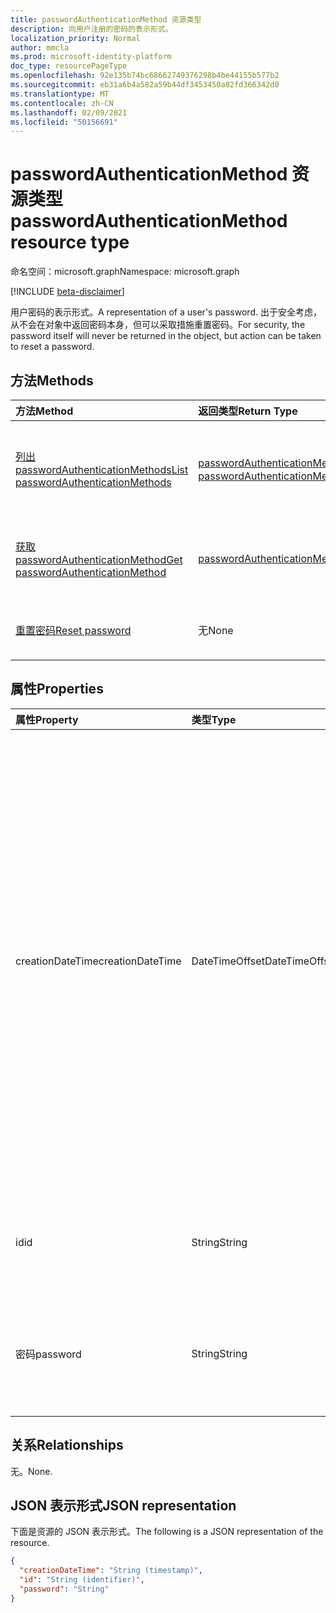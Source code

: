 ```yaml
---
title: passwordAuthenticationMethod 资源类型
description: 向用户注册的密码的表示形式。
localization_priority: Normal
author: mmcla
ms.prod: microsoft-identity-platform
doc_type: resourcePageType
ms.openlocfilehash: 92e135b74bc68662749376298b4be44155b577b2
ms.sourcegitcommit: eb31a6b4a582a59b44df3453450a82fd366342d0
ms.translationtype: MT
ms.contentlocale: zh-CN
ms.lasthandoff: 02/09/2021
ms.locfileid: "50156691"
---
```

# <a name="passwordauthenticationmethod-resource-type"></a><span data-ttu-id="94a60-103">passwordAuthenticationMethod 资源类型</span><span class="sxs-lookup"><span data-stu-id="94a60-103">passwordAuthenticationMethod resource type</span></span>

<span data-ttu-id="94a60-104">命名空间：microsoft.graph</span><span class="sxs-lookup"><span data-stu-id="94a60-104">Namespace: microsoft.graph</span></span>

[!INCLUDE [beta-disclaimer](../../includes/beta-disclaimer.md)]

<span data-ttu-id="94a60-105">用户密码的表示形式。</span><span class="sxs-lookup"><span data-stu-id="94a60-105">A representation of a user's password.</span></span> <span data-ttu-id="94a60-106">出于安全考虑，从不会在对象中返回密码本身，但可以采取措施重置密码。</span><span class="sxs-lookup"><span data-stu-id="94a60-106">For security, the password itself will never be returned in the object, but action can be taken to reset a password.</span></span>

## <a name="methods"></a><span data-ttu-id="94a60-107">方法</span><span class="sxs-lookup"><span data-stu-id="94a60-107">Methods</span></span>

| <span data-ttu-id="94a60-108">方法</span><span class="sxs-lookup"><span data-stu-id="94a60-108">Method</span></span>       | <span data-ttu-id="94a60-109">返回类型</span><span class="sxs-lookup"><span data-stu-id="94a60-109">Return Type</span></span> | <span data-ttu-id="94a60-110">说明</span><span class="sxs-lookup"><span data-stu-id="94a60-110">Description</span></span> |
|:-------------|:------------|:------------|
|[<span data-ttu-id="94a60-111">列出 passwordAuthenticationMethods</span><span class="sxs-lookup"><span data-stu-id="94a60-111">List passwordAuthenticationMethods</span></span>](../api/authentication-list-passwordmethods.md) | <span data-ttu-id="94a60-112">[passwordAuthenticationMethod](passwordauthenticationmethod.md) 集合</span><span class="sxs-lookup"><span data-stu-id="94a60-112">[passwordAuthenticationMethod](passwordauthenticationmethod.md) collection</span></span> | <span data-ttu-id="94a60-113">读取该用户的所有 **passwordAuthenticationMethod** 对象的属性和关系。</span><span class="sxs-lookup"><span data-stu-id="94a60-113">Read the properties and relationships of all of this user's **passwordAuthenticationMethod** objects.</span></span> |
|[<span data-ttu-id="94a60-114">获取 passwordAuthenticationMethod</span><span class="sxs-lookup"><span data-stu-id="94a60-114">Get passwordAuthenticationMethod</span></span>](../api/passwordauthenticationmethod-get.md) | [<span data-ttu-id="94a60-115">passwordAuthenticationMethod</span><span class="sxs-lookup"><span data-stu-id="94a60-115">passwordAuthenticationMethod</span></span>](passwordauthenticationmethod.md) | <span data-ttu-id="94a60-116">读取 **passwordAuthenticationMethod 对象的属性和** 关系。</span><span class="sxs-lookup"><span data-stu-id="94a60-116">Read the properties and relationships of a **passwordAuthenticationMethod** object.</span></span> |
|[<span data-ttu-id="94a60-117">重置密码</span><span class="sxs-lookup"><span data-stu-id="94a60-117">Reset password</span></span>](../api/passwordauthenticationmethod-resetpassword.md)|<span data-ttu-id="94a60-118">无</span><span class="sxs-lookup"><span data-stu-id="94a60-118">None</span></span>|<span data-ttu-id="94a60-119">在云中重置用户密码，如果同步，则重置本地密码。</span><span class="sxs-lookup"><span data-stu-id="94a60-119">Reset a user's password in the cloud and, if synced, on-premises.</span></span>|

## <a name="properties"></a><span data-ttu-id="94a60-120">属性</span><span class="sxs-lookup"><span data-stu-id="94a60-120">Properties</span></span>

| <span data-ttu-id="94a60-121">属性</span><span class="sxs-lookup"><span data-stu-id="94a60-121">Property</span></span>     | <span data-ttu-id="94a60-122">类型</span><span class="sxs-lookup"><span data-stu-id="94a60-122">Type</span></span>        | <span data-ttu-id="94a60-123">说明</span><span class="sxs-lookup"><span data-stu-id="94a60-123">Description</span></span> |
|:-------------|:------------|:------------|
|<span data-ttu-id="94a60-124">creationDateTime</span><span class="sxs-lookup"><span data-stu-id="94a60-124">creationDateTime</span></span>|<span data-ttu-id="94a60-125">DateTimeOffset</span><span class="sxs-lookup"><span data-stu-id="94a60-125">DateTimeOffset</span></span>|<span data-ttu-id="94a60-126">上次更新此密码的日期和时间。</span><span class="sxs-lookup"><span data-stu-id="94a60-126">The date and time when this password was last updated.</span></span> <span data-ttu-id="94a60-127">此属性当前未填充。</span><span class="sxs-lookup"><span data-stu-id="94a60-127">This property is currently not populated.</span></span> <span data-ttu-id="94a60-128">只读。</span><span class="sxs-lookup"><span data-stu-id="94a60-128">Read-only.</span></span> <span data-ttu-id="94a60-129">时间戳类型表示采用 ISO 8601 格式的日期和时间信息，始终采用 UTC 时区。</span><span class="sxs-lookup"><span data-stu-id="94a60-129">The Timestamp type represents date and time information using ISO 8601 format and is always in UTC time.</span></span> <span data-ttu-id="94a60-130">例如，2014 年 1 月 1 日午夜 UTC 如下所示：`'2014-01-01T00:00:00Z'`</span><span class="sxs-lookup"><span data-stu-id="94a60-130">For example, midnight UTC on Jan 1, 2014 would look like this: `'2014-01-01T00:00:00Z'`</span></span>|
|<span data-ttu-id="94a60-131">id</span><span class="sxs-lookup"><span data-stu-id="94a60-131">id</span></span>|<span data-ttu-id="94a60-132">String</span><span class="sxs-lookup"><span data-stu-id="94a60-132">String</span></span>| <span data-ttu-id="94a60-133">向此用户注册的此密码的标识符。</span><span class="sxs-lookup"><span data-stu-id="94a60-133">The identifier of this password registered to this user.</span></span> <span data-ttu-id="94a60-134">只读。</span><span class="sxs-lookup"><span data-stu-id="94a60-134">Read-only.</span></span>|
|<span data-ttu-id="94a60-135">密码</span><span class="sxs-lookup"><span data-stu-id="94a60-135">password</span></span>|<span data-ttu-id="94a60-136">String</span><span class="sxs-lookup"><span data-stu-id="94a60-136">String</span></span>|<span data-ttu-id="94a60-137">为了安全，密码始终从 LIST 或 GET 操作返回为 null。</span><span class="sxs-lookup"><span data-stu-id="94a60-137">For security, the password is always returned as null from a LIST or GET operation.</span></span>|

## <a name="relationships"></a><span data-ttu-id="94a60-138">关系</span><span class="sxs-lookup"><span data-stu-id="94a60-138">Relationships</span></span>

<span data-ttu-id="94a60-139">无。</span><span class="sxs-lookup"><span data-stu-id="94a60-139">None.</span></span>

## <a name="json-representation"></a><span data-ttu-id="94a60-140">JSON 表示形式</span><span class="sxs-lookup"><span data-stu-id="94a60-140">JSON representation</span></span>

<span data-ttu-id="94a60-141">下面是资源的 JSON 表示形式。</span><span class="sxs-lookup"><span data-stu-id="94a60-141">The following is a JSON representation of the resource.</span></span>

<!-- {
  "blockType": "resource",
  "optionalProperties": [

  ],
  "@odata.type": "microsoft.graph.passwordAuthenticationMethod",
  "keyProperty": "id"
}-->

```json
{
  "creationDateTime": "String (timestamp)",
  "id": "String (identifier)",
  "password": "String"
}
```

<!-- uuid: 16cd6b66-4b1a-43a1-adaf-3a886856ed98
2019-02-04 14:57:30 UTC -->
<!-- {
  "type": "#page.annotation",
  "description": "passwordAuthenticationMethod resource",
  "keywords": "",
  "section": "documentation",
  "tocPath": ""
}-->


